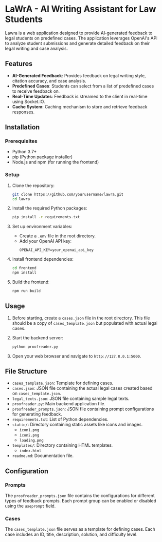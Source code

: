 # LaWrA - AI Writing Assistant for Law Students

Lawra is a web application designed to provide AI-generated feedback to legal students on predefined cases. The application leverages OpenAI's API to analyze student submissions and generate detailed feedback on their legal writing and case analysis.

## Features

- **AI-Generated Feedback**: Provides feedback on legal writing style, citation accuracy, and case analysis.
- **Predefined Cases**: Students can select from a list of predefined cases to receive feedback on.
- **Real-Time Updates**: Feedback is streamed to the client in real-time using Socket.IO.
- **Cache System**: Caching mechanism to store and retrieve feedback responses.

## Installation

### Prerequisites

- Python 3.7+
- pip (Python package installer)
- Node.js and npm (for running the frontend)

### Setup

1. Clone the repository:

   ```sh
   git clone https://github.com/yourusername/lawra.git
   cd lawra
   ```

2. Install the required Python packages:

   ```sh
   pip install -r requirements.txt
   ```

3. Set up environment variables:

   - Create a `.env` file in the root directory.
   - Add your OpenAI API key:
     ```
     OPENAI_API_KEY=your_openai_api_key
     ```

4. Install frontend dependencies:

   ```sh
   cd frontend
   npm install
   ```

5. Build the frontend:

   ```sh
   npm run build
   ```

## Usage

1. Before starting, create a `cases.json` file in the root directory. This file should be a copy of `cases_template.json` but populated with actual legal cases.

2. Start the backend server:

   ```sh
   python proofreader.py
   ```

3. Open your web browser and navigate to `http://127.0.0.1:5000`.

## File Structure

- `cases_template.json`: Template for defining cases.
- `cases.json`: JSON file containing the actual legal cases created based on `cases_template.json`.
- `legal_texts.json`: JSON file containing sample legal texts.
- `proofreader.py`: Main backend application file.
- `proofreader_prompts.json`: JSON file containing prompt configurations for generating feedback.
- `requirements.txt`: List of Python dependencies.
- `static/`: Directory containing static assets like icons and images.
  - `icon1.png`
  - `icon2.png`
  - `loading.png`
- `templates/`: Directory containing HTML templates.
  - `index.html`
- `readme.md`: Documentation file.

## Configuration

### Prompts

The `proofreader_prompts.json` file contains the configurations for different types of feedback prompts. Each prompt group can be enabled or disabled using the `useprompt` field.

### Cases

The `cases_template.json` file serves as a template for defining cases. Each case includes an ID, title, description, solution, and difficulty level.
